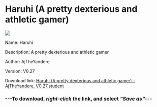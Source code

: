# Haruhi (A pretty dexterious and athletic gamer)

<img src = "https://raw.githubusercontent.com/Arbiter1223/Koukou-Gurashi-Custom-Students/master/Students/Files/Haruhi%20(A%20pretty%20dexterious%20and%20athletic%20gamer).png">

Name: Haruhi

Description: A pretty dexterious and athletic gamer

Author: AjTheYandere

Version: V0.27

Download link: <a href="https://raw.githubusercontent.com/Arbiter1223/Koukou-Gurashi-Custom-Students/master/Students/Files/Haruhi%20(A%20pretty%20dexterious%20and%20athletic%20gamer)%20-%20AjTheYandere%2C%20V0.27.student">Haruhi (A pretty dexterious and athletic gamer) - AjTheYandere, V0.27.student</a>

### ---**To download, _right-click_ the link, and select _"Save as"_**---
